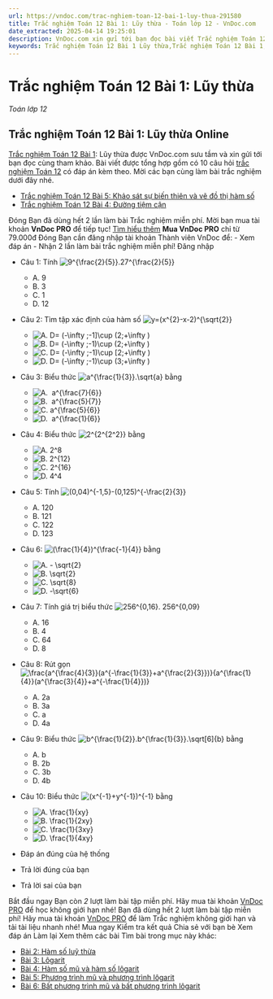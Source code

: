 ```yaml
---
url: https://vndoc.com/trac-nghiem-toan-12-bai-1-luy-thua-291580
title: Trắc nghiệm Toán 12 Bài 1: Lũy thừa - Toán lớp 12 - VnDoc.com
date_extracted: 2025-04-14 19:25:01
description: VnDoc.com xin gửi tới bạn đọc bài viết Trắc nghiệm Toán 12 Bài 1: Lũy thừa. Mời các bạn cùng tham khảo chi tiết.
keywords: Trắc nghiệm Toán 12 Bài 1 Lũy thừa,Trắc nghiệm Toán 12 Bài 1,Lũy thừa,trắc nghiệm toán 12,toán 12,toán 12 bài 1
---
```


# Trắc nghiệm Toán 12 Bài 1: Lũy thừa
 _Toán lớp 12_
## Trắc nghiệm Toán 12 Bài 1: Lũy thừa Online
[Trắc nghiệm Toán 12 Bài 1](<https://vndoc.com/trac-nghiem-toan-12-bai-1-luy-thua-291580>): Lũy thừa được VnDoc.com sưu tầm và xin gửi tới bạn đọc cùng tham khảo. Bài viết được tổng hợp gồm có 10 câu hỏi [trắc nghiệm Toán 12](<https://vndoc.com/test-mon-toan-lop12>) có đáp án kèm theo. Mời các bạn cùng làm bài trắc nghiệm dưới đây nhé.
  * [Trắc nghiệm Toán 12 Bài 5: Khảo sát sự biến thiên và vẽ đồ thị hàm số](<https://vndoc.com/trac-nghiem-toan-12-bai-5-khao-sat-su-bien-thien-va-ve-do-thi-ham-so-291482>)
  * [Trắc nghiệm Toán 12 Bài 4: Đường tiệm cận](<https://vndoc.com/trac-nghiem-toan-12-bai-4-duong-tiem-can-291477>)

Đóng
Bạn đã dùng hết 2 lần làm bài Trắc nghiệm miễn phí. Mời bạn mua tài khoản **VnDoc PRO** để tiếp tục\! [Tìm hiểu thêm](</pro>)
**Mua VnDoc PRO** chỉ từ 79.000đ
Đóng
Bạn cần đăng nhập tài khoản Thành viên VnDoc để:
\- Xem đáp án
\- Nhận 2 lần làm bài trắc nghiệm miễn phí\!
Đăng nhập 
  * Câu 1:
Tính ![9^{\\frac{2}{5}}.27^{\\frac{2}{5}}](https://tex.vdoc.vn?tex=9%5E%7B%5Cfrac%7B2%7D%7B5%7D%7D.27%5E%7B%5Cfrac%7B2%7D%7B5%7D%7D)
    * A. 9
    * B. 3
    * C. 1
    * D. 12
  * Câu 2:
Tìm tập xác định của hàm số ![y=\(x^{2}-x-2\)^{\\sqrt{2}}](https://tex.vdoc.vn?tex=y%3D\(x%5E%7B2%7D-x-2\)%5E%7B%5Csqrt%7B2%7D%7D)
    * ![A. D= \(-\\infty ;-1\]\\cup \(2;+\\infty \)](https://tex.vdoc.vn?tex=A.%C2%A0D%3D%20\(-%5Cinfty%20%3B-1%5D%5Ccup%20\(2%3B%2B%5Cinfty%20\))
    * ![B. D= \(-\\infty ;-1\)\\cup \(2;+\\infty \)](https://tex.vdoc.vn?tex=B.%C2%A0D%3D%20\(-%5Cinfty%20%3B-1\)%5Ccup%20\(2%3B%2B%5Cinfty%20\))
    * ![C. D= \(-\\infty ;-1\)\\cup \[2;+\\infty \)](https://tex.vdoc.vn?tex=C.%C2%A0D%3D%20\(-%5Cinfty%20%3B-1\)%5Ccup%20%5B2%3B%2B%5Cinfty%20\))
    * ![D. D= \(-\\infty ;-1\)\\cup \(3;+\\infty \)](https://tex.vdoc.vn?tex=D.%C2%A0D%3D%20\(-%5Cinfty%20%3B-1\)%5Ccup%20\(3%3B%2B%5Cinfty%20\))
  * Câu 3:
Biểu thức ![a^{\\frac{1}{3}}.\\sqrt{a}](https://tex.vdoc.vn?tex=a%5E%7B%5Cfrac%7B1%7D%7B3%7D%7D.%5Csqrt%7Ba%7D) bằng
    * ![A.  a^{\\frac{7}{6}}](https://tex.vdoc.vn?tex=A.%C2%A0%20a%5E%7B%5Cfrac%7B7%7D%7B6%7D%7D)
    * ![B.  a^{\\frac{5}{7}}](https://tex.vdoc.vn?tex=B.%C2%A0%20a%5E%7B%5Cfrac%7B5%7D%7B7%7D%7D)
    * ![C. a^{\\frac{5}{6}}](https://tex.vdoc.vn?tex=C.%20a%5E%7B%5Cfrac%7B5%7D%7B6%7D%7D)
    * ![D.  a^{\\frac{1}{6}}](https://tex.vdoc.vn?tex=D.%C2%A0%20a%5E%7B%5Cfrac%7B1%7D%7B6%7D%7D)
  * Câu 4:
Biểu thức ![2^{2^{2^2}}](https://tex.vdoc.vn?tex=2%5E%7B2%5E%7B2%5E2%7D%7D) bằng
    * ![A. 2^8](https://tex.vdoc.vn?tex=A.%202%5E8)
    * ![B. 2^{12}](https://tex.vdoc.vn?tex=B.%202%5E%7B12%7D)
    * ![C. 2^{16}](https://tex.vdoc.vn?tex=C.%202%5E%7B16%7D)
    * ![D. 4^4](https://tex.vdoc.vn?tex=D.%204%5E4)
  * Câu 5:
Tính ![\(0,04\)^{-1,5}-\(0,125\)^{-\\frac{2}{3}}](https://tex.vdoc.vn?tex=\(0%2C04\)%5E%7B-1%2C5%7D-\(0%2C125\)%5E%7B-%5Cfrac%7B2%7D%7B3%7D%7D)
    * A. 120
    * B. 121
    * C. 122
    * D. 123
  * Câu 6:
![\(\\frac{1}{4}\)^{\\frac{-1}{4}}](https://tex.vdoc.vn?tex=\(%5Cfrac%7B1%7D%7B4%7D\)%5E%7B%5Cfrac%7B-1%7D%7B4%7D%7D) bằng
    * ![A. - \\sqrt{2}](https://tex.vdoc.vn?tex=A.%20-%20%5Csqrt%7B2%7D)
    * ![B. \\sqrt{2}](https://tex.vdoc.vn?tex=B.%20%5Csqrt%7B2%7D)
    * ![C. \\sqrt{8}](https://tex.vdoc.vn?tex=C.%20%5Csqrt%7B8%7D)
    * ![D. -\\sqrt{6}](https://tex.vdoc.vn?tex=D.%20-%5Csqrt%7B6%7D)
  * Câu 7:
Tính giá trị biểu thức ![256^{0,16}. 256^{0,09}](https://tex.vdoc.vn?tex=256%5E%7B0%2C16%7D.%20256%5E%7B0%2C09%7D)
    * A. 16
    * B. 4
    * C. 64
    * D. 8
  * Câu 8:
Rút gọn ![\\frac{a^{\\frac{4}{3}}\(a^{-\\frac{1}{3}}+a^{\\frac{2}{3}}\)}{a^{\\frac{1}{4}}\(a^{\\frac{3}{4}}+a^{-\\frac{1}{4}}\)}](https://tex.vdoc.vn?tex=%5Cfrac%7Ba%5E%7B%5Cfrac%7B4%7D%7B3%7D%7D\(a%5E%7B-%5Cfrac%7B1%7D%7B3%7D%7D%2Ba%5E%7B%5Cfrac%7B2%7D%7B3%7D%7D\)%7D%7Ba%5E%7B%5Cfrac%7B1%7D%7B4%7D%7D\(a%5E%7B%5Cfrac%7B3%7D%7B4%7D%7D%2Ba%5E%7B-%5Cfrac%7B1%7D%7B4%7D%7D\)%7D)
    * A. 2a
    * B. 3a
    * C. a
    * D. 4a
  * Câu 9:
Biểu thức ![b^{\\frac{1}{2}}.b^{\\frac{1}{3}}.\\sqrt\[6\]{b}](https://tex.vdoc.vn?tex=b%5E%7B%5Cfrac%7B1%7D%7B2%7D%7D.b%5E%7B%5Cfrac%7B1%7D%7B3%7D%7D.%5Csqrt%5B6%5D%7Bb%7D) bằng
    * A. b
    * B. 2b
    * C. 3b
    * D. 4b
  * Câu 10:
Biểu thức ![\(x^{-1}+y^{-1}\)^{-1}](https://tex.vdoc.vn?tex=\(x%5E%7B-1%7D%2By%5E%7B-1%7D\)%5E%7B-1%7D) bằng
    * ![A. \\frac{1}{xy}](https://tex.vdoc.vn?tex=A.%20%5Cfrac%7B1%7D%7Bxy%7D)
    * ![B. \\frac{1}{2xy}](https://tex.vdoc.vn?tex=B.%20%5Cfrac%7B1%7D%7B2xy%7D)
    * ![C. \\frac{1}{3xy}](https://tex.vdoc.vn?tex=C.%20%5Cfrac%7B1%7D%7B3xy%7D)
    * ![D. \\frac{1}{4xy}](https://tex.vdoc.vn?tex=D.%20%5Cfrac%7B1%7D%7B4xy%7D)

  * Đáp án đúng của hệ thống
  * Trả lời đúng của bạn
  * Trả lời sai của bạn

Bắt đầu ngay
Bạn còn _2_ lượt làm bài tập miễn phí. Hãy mua tài khoản [VnDoc PRO](</pro>) để học không giới hạn nhé\!  Bạn đã dùng hết 2 lượt làm bài tập miễn phí\! Hãy mua tài khoản [VnDoc PRO](</pro>) để làm Trắc nghiệm không giới hạn và tải tài liệu nhanh nhé\!  Mua ngay
Kiểm tra kết quả Chia sẻ với bạn bè Xem đáp án Làm lại
Xem thêm các bài Tìm bài trong mục này khác:
  * [Bài 2: Hàm số luỹ thừa](</trac-nghiem-toan-12-bai-2-ham-so-luy-thua-291585>)
  * [Bài 3: Lôgarit](</trac-nghiem-toan-12-bai-3-logarit-291588>)
  * [Bài 4: Hàm số mũ và hàm số lôgarit](</trac-nghiem-toan-12-bai-4-ham-so-mu-va-ham-so-logarit-291590>)
  * [Bài 5: Phương trình mũ và phương trình lôgarit](</trac-nghiem-toan-12-bai-5-phuong-trinh-mu-va-phuong-trinh-logarit-291594>)
  * [Bài 6: Bất phương trình mũ và bất phương trình lôgarit](</trac-nghiem-toan-12-bai-6-bat-phuong-trinh-mu-va-bat-phuong-trinh-logarit-291595>)

